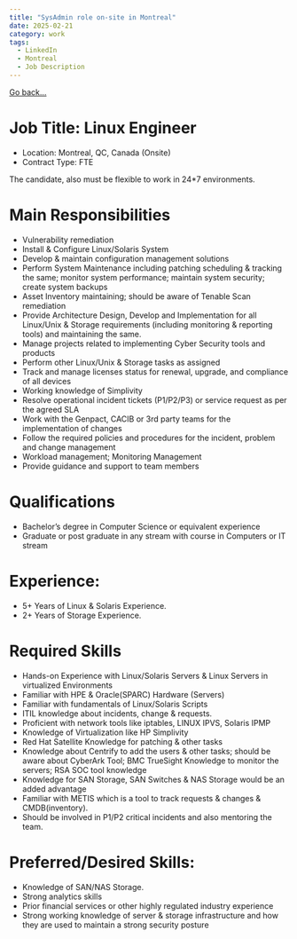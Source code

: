 ```yaml
---
title: "SysAdmin role on-site in Montreal"
date: 2025-02-21
category: work
tags: 
  - LinkedIn
  - Montreal
  - Job Description
---
```

[Go back...](/work/2025/02/21/SysAdmin.html)

# Job Title: Linux Engineer

* Location: Montreal, QC, Canada (Onsite)
* Contract Type: FTE

The candidate, also must be flexible to work in 24*7 environments.

# Main Responsibilities
* Vulnerability remediation
* Install & Configure Linux/Solaris System
* Develop & maintain configuration management solutions
* Perform System Maintenance including patching scheduling & tracking the same; monitor system performance; maintain system security; create system backups
* Asset Inventory maintaining; should be aware of Tenable Scan remediation
* Provide Architecture Design, Develop and Implementation for all Linux/Unix & Storage requirements (including monitoring & reporting tools) and maintaining the same.
* Manage projects related to implementing Cyber Security tools and products
* Perform other Linux/Unix & Storage tasks as assigned
* Track and manage licenses status for renewal, upgrade, and compliance of all devices
* Working knowledge of Simplivity
* Resolve operational incident tickets (P1/P2/P3) or service request as per the agreed SLA
* Work with the Genpact, CACIB or 3rd party teams for the implementation of changes
* Follow the required policies and procedures for the incident, problem and change management
* Workload management; Monitoring Management
* Provide guidance and support to team members

# Qualifications
* Bachelor’s degree in Computer Science or equivalent experience
* Graduate or post graduate in any stream with course in Computers or IT stream

# Experience:
* 5+ Years of Linux & Solaris Experience.
* 2+ Years of Storage Experience.

# Required Skills
* Hands-on Experience with Linux/Solaris Servers & Linux Servers in virtualized Environments
* Familiar with HPE & Oracle(SPARC) Hardware (Servers)
* Familiar with fundamentals of Linux/Solaris Scripts
* ITIL knowledge about incidents, change & requests.
* Proficient with network tools like iptables, LINUX IPVS, Solaris IPMP
* Knowledge of Virtualization like HP Simplivity
* Red Hat Satellite Knowledge for patching & other tasks
* Knowledge about Centrify to add the users & other tasks; should be aware about CyberArk Tool; BMC TrueSight Knowledge to monitor the servers; RSA SOC tool knowledge
* Knowledge for SAN Storage, SAN Switches & NAS Storage would be an added advantage
* Familiar with METIS which is a tool to track requests & changes & CMDB(inventory).
* Should be involved in P1/P2 critical incidents and also mentoring the team.

# Preferred/Desired Skills:
* Knowledge of SAN/NAS Storage.
* Strong analytics skills
* Prior financial services or other highly regulated industry experience
* Strong working knowledge of server & storage infrastructure and how they are used to maintain a strong security posture 


